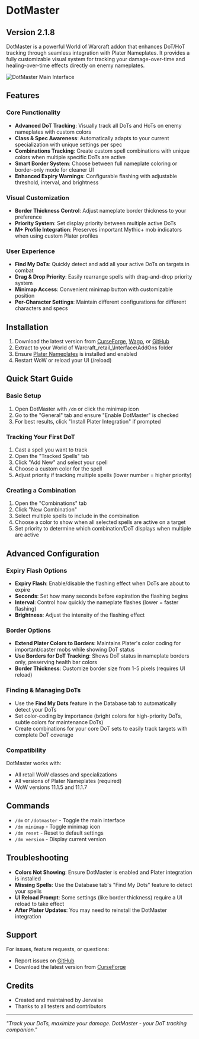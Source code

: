 # DotMaster

## Version 2.1.8

DotMaster is a powerful World of Warcraft addon that enhances DoT/HoT tracking through seamless integration with Plater Nameplates. It provides a fully customizable visual system for tracking your damage-over-time and healing-over-time effects directly on enemy nameplates.

![DotMaster Main Interface](Media/dotmaster-main-icon.tga)

## Features

### Core Functionality
- **Advanced DoT Tracking**: Visually track all DoTs and HoTs on enemy nameplates with custom colors
- **Class & Spec Awareness**: Automatically adapts to your current specialization with unique settings per spec
- **Combinations Tracking**: Create custom spell combinations with unique colors when multiple specific DoTs are active
- **Smart Border System**: Choose between full nameplate coloring or border-only mode for cleaner UI
- **Enhanced Expiry Warnings**: Configurable flashing with adjustable threshold, interval, and brightness

### Visual Customization
- **Border Thickness Control**: Adjust nameplate border thickness to your preference
- **Priority System**: Set display priority between multiple active DoTs
- **M+ Profile Integration**: Preserves important Mythic+ mob indicators when using custom Plater profiles

### User Experience
- **Find My DoTs**: Quickly detect and add all your active DoTs on targets in combat
- **Drag & Drop Priority**: Easily rearrange spells with drag-and-drop priority system
- **Minimap Access**: Convenient minimap button with customizable position
- **Per-Character Settings**: Maintain different configurations for different characters and specs

## Installation

1. Download the latest version from [CurseForge](https://www.curseforge.com/wow/addons/dotmaster), [Wago](https://addons.wago.io/addons/dotmaster), or [GitHub](https://github.com/jervaise/DotMaster/releases)
2. Extract to your World of Warcraft\_retail_\Interface\AddOns folder
3. Ensure [Plater Nameplates](https://www.curseforge.com/wow/addons/plater-nameplates) is installed and enabled
4. Restart WoW or reload your UI (/reload)

## Quick Start Guide

### Basic Setup
1. Open DotMaster with `/dm` or click the minimap icon
2. Go to the "General" tab and ensure "Enable DotMaster" is checked
3. For best results, click "Install Plater Integration" if prompted

### Tracking Your First DoT
1. Cast a spell you want to track
2. Open the "Tracked Spells" tab
3. Click "Add New" and select your spell
4. Choose a custom color for the spell
5. Adjust priority if tracking multiple spells (lower number = higher priority)

### Creating a Combination
1. Open the "Combinations" tab
2. Click "New Combination"
3. Select multiple spells to include in the combination
4. Choose a color to show when all selected spells are active on a target
5. Set priority to determine which combination/DoT displays when multiple are active

## Advanced Configuration

### Expiry Flash Options
- **Expiry Flash**: Enable/disable the flashing effect when DoTs are about to expire
- **Seconds**: Set how many seconds before expiration the flashing begins
- **Interval**: Control how quickly the nameplate flashes (lower = faster flashing)
- **Brightness**: Adjust the intensity of the flashing effect

### Border Options
- **Extend Plater Colors to Borders**: Maintains Plater's color coding for important/caster mobs while showing DoT status
- **Use Borders for DoT Tracking**: Shows DoT status in nameplate borders only, preserving health bar colors
- **Border Thickness**: Customize border size from 1-5 pixels (requires UI reload)

### Finding & Managing DoTs
- Use the **Find My Dots** feature in the Database tab to automatically detect your DoTs
- Set color-coding by importance (bright colors for high-priority DoTs, subtle colors for maintenance DoTs)
- Create combinations for your core DoT sets to easily track targets with complete DoT coverage

### Compatibility
DotMaster works with:
- All retail WoW classes and specializations
- All versions of Plater Nameplates (required)
- WoW versions 11.1.5 and 11.1.7

## Commands

- `/dm` or `/dotmaster` - Toggle the main interface
- `/dm minimap` - Toggle minimap icon
- `/dm reset` - Reset to default settings
- `/dm version` - Display current version

## Troubleshooting

- **Colors Not Showing**: Ensure DotMaster is enabled and Plater integration is installed
- **Missing Spells**: Use the Database tab's "Find My Dots" feature to detect your spells
- **UI Reload Prompt**: Some settings (like border thickness) require a UI reload to take effect
- **After Plater Updates**: You may need to reinstall the DotMaster integration

## Support

For issues, feature requests, or questions:
- Report issues on [GitHub](https://github.com/jervaise/DotMaster/issues)
- Download the latest version from [CurseForge](https://www.curseforge.com/wow/addons/dotmaster)

## Credits

- Created and maintained by Jervaise
- Thanks to all testers and contributors

---

*"Track your DoTs, maximize your damage. DotMaster - your DoT tracking companion."* 